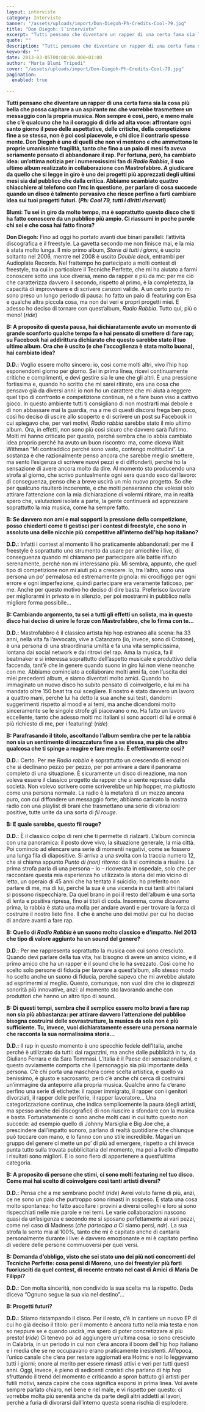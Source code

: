 ```yaml
---
layout: interviste
category: Interviste
banner: "/assets/uploads/import/Don-Diegoh-Ph-Credits-Cool-79.jpg"
title: "Don Diegoh: l’intervista"
excerpt: "Tutti pensano che diventare un rapper di una certa fama sia la cosa più bella che possa capitare a un aspirante mc che vorrebbe trasmettere un messaggio con la propria musica. Non sempre è così, però, e meno male che c’è qualcuno che ha il coraggio di dirlo ad alta voce: affrontare ogni santo giorno…"
quote: ""
description: "Tutti pensano che diventare un rapper di una certa fama sia la cosa più bella che possa capitare a un aspirante mc che vorrebbe trasmettere un messaggio con la propria musica. Non sempre è così, però, e meno male che c’è qualcuno che ha il coraggio di dirlo ad alta voce: affrontare ogni santo giorno…"
keywords: ""
date: 2013-03-05T00:00:00.000+01:00
author: "Marta Blumi Tripodi"
cover: "/assets/uploads/import/Don-Diegoh-Ph-Credits-Cool-79.jpg"
pagination:
  enabled: true

---
```


**Tutti pensano che diventare un rapper di una certa fama sia la cosa più bella che possa capitare a un aspirante mc che vorrebbe trasmettere un messaggio con la propria musica. Non sempre è così, però, e meno male che c’è qualcuno che ha il coraggio di dirlo ad alta voce: affrontare ogni santo giorno il peso delle aspettative, delle critiche, della competizione fine a se stessa, non è poi così piacevole, e chi dice il contrario spesso mente. Don Diegoh è uno di quelli che non vi mentono e che ammettono le proprie umanissime fragilità, tanto che fino a un paio di mesi fa aveva seriamente pensato di abbandonare il rap. Per fortuna, però, ha cambiato idea: un’ottima notizia per i numerosissimi fan di _Radio Rabbia_, il suo ultimo album realizzato in collaborazione con Mastrofabbro. A giudicare da quello che si legge in giro è uno dei progetti più apprezzati degli ultimi mesi sia dal pubblico che dalla critica. Abbiamo scambiato quattro chiacchiere al telefono con l’mc in questione, per parlare di cosa succede quando un disco è talmente pervasivo che riesce perfino a farti cambiare idea sui tuoi progetti futuri. (_Ph: Cool 79, tutti i diritti riservati_)**

**Blumi: Tu sei in giro da molto tempo, ma è soprattutto questo disco che ti ha fatto conoscere da un pubblico più ampio. Ci riassumi in poche parole chi sei e che cosa hai fatto finora?**

**Don Diegoh:** Fino ad oggi ho portato avanti due binari paralleli: l’attività discografica e il freestyle. La gavetta secondo me non finisce mai, e la mia è stata molto lunga. Il mio primo album, _Storie di tutti i giorni_, è uscito soltanto nel 2006, mentre nel 2008 è uscito _Double deck_, entrambi per Audioplate Records. Nel frattempo ho partecipato a molti contest di freestyle, tra cui in particolare il Tecniche Perfette, che mi ha aiutato a farmi conoscere sotto una luce diversa, meno da rapper e più da mc: per me ciò che caratterizza davvero il secondo, rispetto al primo, è la completezza, la capacità di improvvisare e di scrivere canzoni valide. A un certo punto mi sono preso un lungo periodo di pausa: ho fatto un paio di featuring con Esa e qualche altra piccola cosa, ma non dei veri e propri progetti miei. E adesso ho deciso di tornare con quest’album, _Radio Rabbia_. Tutto qui, più o meno! (_ride_)

**B: A proposito di questa pausa, hai dichiaratamente avuto un momento di grande sconforto qualche tempo fa e hai pensato di smettere di fare rap; su Facebook hai addirittura dichiarato che questo sarebbe stato il tuo ultimo album. Ora che è uscito (e che l’accoglienza è stata molto buona), hai cambiato idea?**

**D.D.:** Voglio essere molto sincero: io, così come molti altri, vivo l’hip hop esponendomi giorno per giorno. Sei in prima linea, ricevi continuamente critiche e complimenti, e devi gestire sia le une che gli altri. È una pressione fortissima e, quando ho scritto che mi sarei ritirato, era una cosa che pensavo già da diversi anni: io non ho un carattere che mi aiuta a reggere quel tipo di confronto e competizione continua, né a fare buon viso a cattivo gioco. In questo ambiente tutti ti consigliano di non mostrarti mai debole e di non abbassare mai la guardia, ma a me di questi discorsi frega ben poco, così ho deciso di uscire allo scoperto e di scrivere un post su Facebook in cui spiegavo che, per vari motivi, _Radio rabbia_ sarebbe stato il mio ultimo album. Ora, in effetti, non sono più così sicuro che davvero sarà l’ultimo. Molti mi hanno criticato per questo, perché sembra che io abbia cambiato idea proprio perché ha avuto un buon riscontro: ma, come diceva Walt Withman “Mi contraddico perché sono vasto, contengo moltitudini”. La sostanza è che razionalmente penso ancora che sarebbe meglio smettere, ma sento l’esigenza di scrivere nuovi pezzi e di diffonderli, perché ho la sensazione di avere ancora molto da dire. Al momento sto producendo una strofa al giorno, che scrivo puntualmente ogni sera quando esco dal lavoro: di conseguenza, penso che a breve uscirà un mio nuovo progetto. So che per qualcuno risulterò incoerente, e che molti penseranno che volessi solo attirare l’attenzione con la mia dichiarazione di volermi ritirare, ma in realtà spero che, valutazioni isolate a parte, la gente continuerà ad apprezzare soprattutto la mia musica, come ha sempre fatto.

**B: Se davvero non ami e mal sopporti la pressione della competizione, posso chiederti come ti gestisci per i contest di freestyle, che sono in assoluto una delle nicchie più competitive all’interno dell’hip hop italiano?**

**D.D.:** Infatti i contest al momento li ho praticamente abbandonati: per me il freestyle è soprattutto uno strumento da usare per arricchire i live, di conseguenza quando mi chiamano per partecipare alle battle rifiuto serenamente, perché non mi interessano più. Mi sembra, appunto, che quel tipo di competizione non mi aiuti più a crescere. Io, tra l’altro, sono una persona un po’ permalosa ed estremamente pignola: mi crocifiggo per ogni errore e ogni imperfezione, quindi partecipare era veramente faticoso, per me. Anche per questo motivo ho deciso di dire basta. Preferisco lavorare per migliorarmi in privato e in silenzio, per poi mostrarmi in pubblico nella migliore forma possibile…

**B: Cambiando argomento, tu sei a tutti gli effetti un solista, ma in questo disco hai deciso di unire le forze con Mastrofabbro, che lo firma con te…**

**D.D.:** Mastrofabbro è il classico artista hip hop estraneo alla scena: ha 33 anni, nella vita fa l’avvocato, vive a Catanzaro (io, invece, sono di Crotone), è una persona di una straordinaria umiltà e fa una vita semplicissima, lontana dai social network e dai ritrovi del rap. Ama la musica, fa il beatmaker e si interessa soprattutto dell’aspetto musicale e produttivo della faccenda, tant’è che in genere quando suono in giro lui non viene neanche con me. Abbiamo cominciato a collaborare molti anni fa, con l’uscita dei miei precedenti album, e siamo diventati molto amici. Quando ho immaginato un nuovo disco ho subito pensato di coinvolgerlo, e lui mi ha mandato oltre 150 beat tra cui scegliere. Il nostro è stato davvero un lavoro a quattro mani, perché lui ha detto la sua anche sui testi, dandomi suggerimenti rispetto al mood e ai temi, ma anche dicendomi molto sinceramente se le singole strofe gli piacevano o no. Ha fatto un lavoro eccellente, tanto che adesso molti mc italiani si sono accorti di lui e ormai è più richiesto di me, per i featuring! (_ride_)

**B: Parafrasando il titolo, ascoltando l’album sembra che per te la rabbia non sia un sentimento di incazzatura fine a se stessa, ma più che altro qualcosa che ti spinge a reagire e fare meglio. È effettivamente così?**

**D.D.:** Certo. Per me _Radio rabbia_ è soprattutto un crescendo di emozioni che si declinano pezzo per pezzo, per poi arrivare a dare il panorama completo di una situazione. È sicuramente un disco di reazione, ma non voleva essere il classico progetto da rapper che si sente represso dalla società. Non volevo scrivere come scriverebbe un hip hopper, ma piuttosto come una persona normale. La radio è la metafora di un mezzo ancora puro, con cui diffondere un messaggio forte; abbiamo caricato la nostra radio con una playlist di brani che trasmettano una serie di vibrazioni positive, tutte unite da una sorta di _fil rouge_.

**B: E quale sarebbe, questo fil rouge?**

**D.D.:** È il classico colpo di reni che ti permette di rialzarti. L’album comincia con una panoramica: il posto dove vivo, la situazione generale, la mia città. Poi comincio ad elencare una serie di momenti negativi, come se fossero una lunga fila di diapositive. Si arriva a una svolta con la traccia numero 12, che si chiama appunto _Punto di (non) ritorno_: da lì si comincia a risalire. La prima strofa parla di una persona – io – ricoverata in ospedale, solo che per raccontare questa mia esperienza ho utilizzato la storia del mio vicino di letto, un operaio di 45 anni che ha tentato il suicidio; ho preferito non parlare di me, ma di lui, perché la sua è una vicenda in cui tanti altri italiani si possono rispecchiare. Da quel brano in poi il resto dell’album è una sorta di lenta e positiva ripresa, fino ai titoli di coda. Insomma, come dicevamo prima, la rabbia è stata una molla per andare avanti e per trovare la forza di costruire il nostro lieto fine. Il che è anche uno dei motivi per cui ho deciso di andare avanti a fare rap.

**B: Quello di _Radio Rabbia_ è un suono molto classico e d’impatto. Nel 2013 che tipo di valore aggiunto ha un sound del genere?**

**D.D.:** Per me rappresenta soprattutto la musica con cui sono cresciuto. Quando devi parlare della tua vita, hai bisogno di avere un amico vicino, e il primo amico che ha un rapper è il sound che lo ha svezzato. Così come ho scelto solo persone di fiducia per lavorare a quest’album, allo stesso modo ho scelto anche un suono di fiducia, perché sapevo che mi avrebbe aiutato ad esprimermi al meglio. Questo, comunque, non vuol dire che io disprezzi sonorità più innovative, anzi: al momento sto lavorando anche con produttori che hanno un altro tipo di sound.

**B: Di questi tempi, sembra che il semplice essere molto bravi a fare rap non sia più abbastanza: per attirare davvero l’attenzione del pubblico bisogna costruirsi delle sovrastrutture, la musica da sola non è più sufficiente. Tu, invece, vuoi dichiaratamente essere una persona normale che racconta la sua normalissima storia…**

**D.D.:** Il rap in questo momento è uno specchio fedele dell’Italia, anche perché è utilizzato da tutti: dai ragazzini, ma anche dalle pubblicità in tv, da Giuliano Ferrara e da Sara Tommasi. L’Italia è il Paese dei sensazionalismi, e questo ovviamente comporta che il personaggio sia più importante della persona. C’è chi porta una maschera come scelta artistica, e quello va benissimo, è giusto e sacrosanto; però c’è anche chi cerca di costruirsi un’immagine da anteporre alla propria musica. Qualche anno fa c’erano perfino una serie di etichette: il rapper immigrato, il rapper con i genitori divorziati, il rapper delle periferie, il rapper lavoratore… Una categorizzazione continua, che indica semplicemente la paura (degli artisti, ma spesso anche dei discografici) di non riuscire a sfondare con la musica e basta. Fortunatamente ci sono anche molti casi in cui tutto questo non succede: ad esempio quello di Johnny Marsiglia e Big Joe che, a prescindere dall’impatto sonoro, parlano di realtà quotidiane che chiunque può toccare con mano, e lo fanno con uno stile incredibile. Magari un gruppo del genere ci mette un po’ di più ad emergere, rispetto a chi invece punta tutto sulla trovata pubblicitaria del momento, ma poi a livello d’impatto i risultati sono migliori. E io sono fiero di appartenere a quest’ultima categoria.

**B: A proposito di persone che stimi, ci sono molti featuring nel tuo disco. Come mai hai scelto di coinvolgere così tanti artisti diversi?**

**D.D.:** Pensa che a me sembrano pochi! (_ride_) Avrei voluto farne di più, anzi, ce ne sono un paio che purtroppo sono rimasti in sospeso. È stata una cosa molto spontanea: ho fatto ascoltare i provini a diversi colleghi e loro si sono rispecchiati nelle mie parole e nei temi. Le varie collaborazioni nascono quasi da un’esigenza e secondo me si sposano perfettamente ai vari pezzi, come nel caso di Madness (_che partecipa a_ Ci siamo persi, _ndr_). La sua strofa la sento mia al 100%, tanto che mi è capitato anche di cantarla personalmente durante i live: è davvero emozionante e mi è capitato perfino di vedere delle persone commuoversi per quei versi.

**B: Domanda d’obbligo, visto che sei stato uno dei più noti concorrenti del Tecniche Perfette: cosa pensi di Moreno, uno dei freestyler più forti fuoriusciti da quel contest, di recente entrato nel cast di Amici di Maria De Filippi?**

**D.D.:** Con molta sincerità, non condivido la sua scelta ma la rispetto. Deda diceva “Ognuno segue la sua via nel destino”…

**B: Progetti futuri?**

**D.D.:** Stiamo ristampando il disco. Per il resto, c’è in cantiere un nuovo EP di cui ho già deciso il titolo: per il momento è ancora tutto nella mia testa e non so neppure se e quando uscirà, ma spero di poter concretizzare al più presto! (_ride_) Ci tenevo poi ad aggiungere un’ultima cosa: io sono cresciuto in Calabria, in un periodo in cui non c’era ancora il boom dell’hip hop italiano e i media che se ne occupavano erano praticamente inesistenti. All’epoca, l’unico canale che c’era per restare aggiornati era Hotmc e noi lo leggevamo tutti i giorni; onore al merito per essere rimasti attivi e veri per tutti questi anni. Oggi, invece, è pieno di sedicenti cronisti che parlano di hip hop sfruttando il trend del momento e criticando a spron battuto gli artisti per futili motivi, senza capire che cosa significa esporsi in prima linea. Voi avete sempre parlato chiaro, nel bene e nel male, e vi rispetto per questo: ci vorrebbe molta più serenità anche da parte degli altri addetti ai lavori, perché a furia di divorarsi dall’interno questa scena rischia di esplodere.